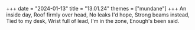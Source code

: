 +++
date = "2024-01-13"
title = "13.01.24"
themes = ["mundane"]
+++
An inside day,
Roof firmly over head,
No leaks I'd hope,
Strong beams instead,
Tied to my desk,
Wrist full of lead,
I'm in the zone,
Enough's been said.
